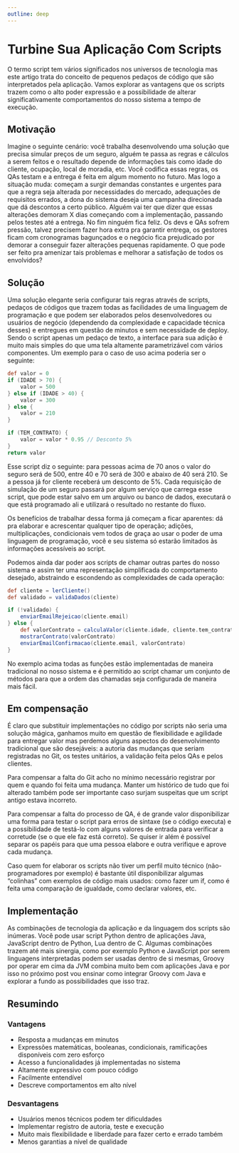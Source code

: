 ```yaml
---
outline: deep
---
```


# Turbine Sua Aplicação Com Scripts

O termo script tem vários significados nos universos de tecnologia mas este artigo trata do conceito de pequenos pedaços de código que são interpretados pela aplicação. Vamos explorar as vantagens que os scripts trazem como o alto poder expressão e a possibilidade de alterar significativamente comportamentos do nosso sistema a tempo de execução.

## Motivação

Imagine o seguinte cenário: você trabalha desenvolvendo uma solução que precisa simular preços de um seguro, alguém te passa as regras e cálculos a serem feitos e o resultado depende de informações tais como idade do cliente, ocupação, local de moradia, etc. Você codifica essas regras, os QAs testam e a entrega é feita em algum momento no futuro. Mas logo a situação muda: começam a surgir demandas constantes e urgentes para que a regra seja alterada por necessidades do mercado, adequações de requisitos errados, a dona do sistema deseja uma campanha direcionada que dá descontos a certo público. Alguém vai ter que dizer que essas alterações demoram X dias começando com a implementação, passando pelos testes até a entrega. No fim ninguém fica feliz. Os devs e QAs sofrem pressão, talvez precisem fazer hora extra pra garantir entrega, os gestores ficam com cronogramas bagunçados e o negócio fica prejudicado por demorar a conseguir fazer alterações pequenas rapidamente. O que pode ser feito pra amenizar tais problemas e melhorar a satisfação de todos os envolvidos?

## Solução

Uma solução elegante seria configurar tais regras através de scripts, pedaços de códigos que trazem todas as facilidades de uma linguagem de programação e que podem ser elaborados pelos desenvolvedores ou usuários de negócio (dependendo da complexidade e capacidade técnica desses) e entregues em questão de minutos e sem necessidade de deploy. Sendo o script apenas um pedaço de texto, a interface para sua adição é muito mais simples do que uma tela altamente parametrizável com vários componentes. Um exemplo para o caso de uso acima poderia ser o seguinte:

```groovy
def valor = 0
if (IDADE > 70) {
    valor = 500
} else if (IDADE > 40) {
    valor = 300
} else {
    valor = 210
}

if (TEM_CONTRATO) {
    valor = valor * 0.95 // Desconto 5%
}
return valor
```

Esse script diz o seguinte: para pessoas acima de 70 anos o valor do seguro será de 500, entre 40 e 70 será de 300 e abaixo de 40 será 210. Se a pessoa já for cliente receberá um desconto de 5%. Cada requisição de simulação de um seguro passará por algum serviço que carrega esse script, que pode estar salvo em um arquivo ou banco de dados, executará o que está programado ali e utilizará o resultado no restante do fluxo.

Os benefícios de trabalhar dessa forma já começam a ficar aparentes: dá pra elaborar e acrescentar qualquer tipo de operação; adições, multiplicações, condicionais vem todos de graça ao usar o poder de uma linguagem de programação, você e seu sistema só estarão limitados às informações acessíveis ao script.

Podemos ainda dar poder aos scripts de chamar outras partes do nosso sistema e assim ter uma representação simplificada do comportamento desejado, abstraindo e escondendo as complexidades de cada operação:

```groovy
def cliente = lerCliente()
def validado = validaDados(cliente)

if (!validado) {
    enviarEmailRejeicao(cliente.email)
} else {
    def valorContrato = calculaValor(cliente.idade, cliente.tem_contrato)
    mostrarContrato(valorContrato)
    enviarEmailConfirmacao(cliente.email, valorContrato)
}
```

No exemplo acima todas as funções estão implementadas de maneira tradicional no nosso sistema e é permitido ao script chamar um conjunto de métodos para que a ordem das chamadas seja configurada de maneira mais fácil.

## Em compensação

É claro que substituir implementações no código por scripts não seria uma solução mágica, ganhamos muito em questão de flexibilidade e agilidade para entregar valor mas perdemos alguns aspectos do desenvolvimento tradicional que são desejáveis: a autoria das mudanças que seriam registradas no Git, os testes unitários, a validação feita pelos QAs e pelos clientes.

Para compensar a falta do Git acho no mínimo necessário registrar por quem e quando foi feita uma mudança. Manter um histórico de tudo que foi alterado também pode ser importante caso surjam suspeitas que um script antigo estava incorreto.

Para compensar a falta do processo de QA, é de grande valor disponibilizar uma forma para testar o script para erros de sintaxe (se o código executa) e a possibilidade de testá-lo com alguns valores de entrada para verificar a corretude (se o que ele faz está correto). Se quiser ir além é possível separar os papéis para que uma pessoa elabore e outra verifique e aprove cada mudança.

Caso quem for elaborar os scripts não tiver um perfil muito técnico (não-programadores por exemplo) é bastante útil disponibilizar algumas “colinhas” com exemplos de código mais usados: como fazer um if, como é feita uma comparação de igualdade, como declarar valores, etc.

## Implementação

As combinações de tecnologia da aplicação e da linguagem dos scripts são inúmeras. Você pode usar script Python dentro de aplicações Java, JavaScript dentro de Python, Lua dentro de C. Algumas combinações trazem até mais sinergia, como por exemplo Python e JavaScript por serem linguagens interpretadas podem ser usadas dentro de si mesmas, Groovy por operar em cima da JVM combina muito bem com aplicações Java e por isso no próximo post vou ensinar como integrar Groovy com Java e explorar a fundo as possibilidades que isso traz.

## Resumindo

### Vantagens

- Resposta a mudanças em minutos
- Expressões matemáticas, booleanas, condicionais, ramificações disponíveis com zero esforço
- Acesso a funcionalidades já implementadas no sistema
- Altamente expressivo com pouco código
- Facilmente entendível
- Descreve comportamentos em alto nível

### Desvantagens

- Usuários menos técnicos podem ter dificuldades
- Implementar registro de autoria, teste e execução
- Muito mais flexibilidade e liberdade para fazer certo e errado também
- Menos garantias a nível de qualidade
